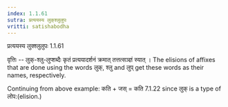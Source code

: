 ```yaml
---
index: 1.1.61
sutra: प्रत्ययस्य लुक्‌श्लुलुपः
vritti: satishabodha
---
```



 प्रत्ययस्य लुक्श्लुलुपः 1.1.61 


वृत्तिः -- लुक्-श्लु-लुप्‍शब्दैः कृतं प्रत्ययादर्शनं क्रमात् तत्तत्सञ्ज्ञं स्यात् । The elisions of affixes that are done using the words लुक्, श्लु and लुप् get these words as their names, respectively. 


Continuing from above example: कति + जस् = कति 7.1.22 since लुक् is a type of लोप:(elision.) 


